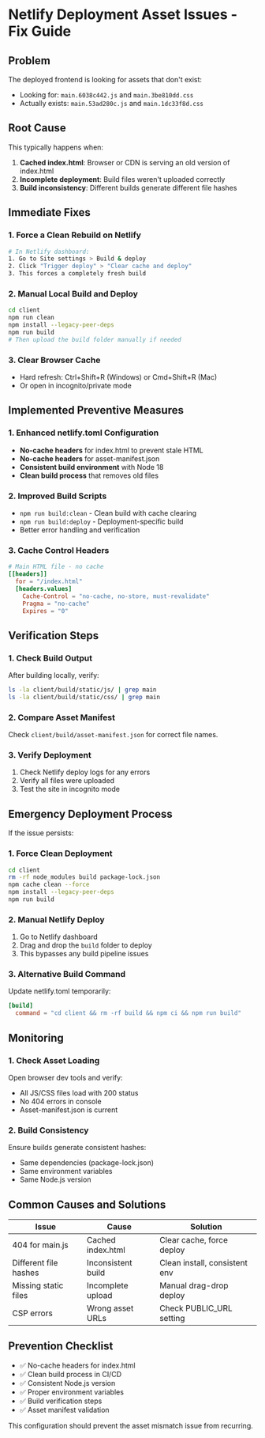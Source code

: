 # Netlify Deployment Asset Issues - Fix Guide

## Problem
The deployed frontend is looking for assets that don't exist:
- Looking for: `main.6038c442.js` and `main.3be810dd.css`
- Actually exists: `main.53ad280c.js` and `main.1dc33f8d.css`

## Root Cause
This typically happens when:
1. **Cached index.html**: Browser or CDN is serving an old version of index.html
2. **Incomplete deployment**: Build files weren't uploaded correctly
3. **Build inconsistency**: Different builds generate different file hashes

## Immediate Fixes

### 1. Force a Clean Rebuild on Netlify
```bash
# In Netlify dashboard:
1. Go to Site settings > Build & deploy
2. Click "Trigger deploy" > "Clear cache and deploy"
3. This forces a completely fresh build
```

### 2. Manual Local Build and Deploy
```bash
cd client
npm run clean
npm install --legacy-peer-deps
npm run build
# Then upload the build folder manually if needed
```

### 3. Clear Browser Cache
- Hard refresh: Ctrl+Shift+R (Windows) or Cmd+Shift+R (Mac)
- Or open in incognito/private mode

## Implemented Preventive Measures

### 1. Enhanced netlify.toml Configuration
- **No-cache headers** for index.html to prevent stale HTML
- **No-cache headers** for asset-manifest.json
- **Consistent build environment** with Node 18
- **Clean build process** that removes old files

### 2. Improved Build Scripts
- `npm run build:clean` - Clean build with cache clearing
- `npm run build:deploy` - Deployment-specific build
- Better error handling and verification

### 3. Cache Control Headers
```toml
# Main HTML file - no cache
[[headers]]
  for = "/index.html"
  [headers.values]
    Cache-Control = "no-cache, no-store, must-revalidate"
    Pragma = "no-cache"
    Expires = "0"
```

## Verification Steps

### 1. Check Build Output
After building locally, verify:
```bash
ls -la client/build/static/js/ | grep main
ls -la client/build/static/css/ | grep main
```

### 2. Compare Asset Manifest
Check `client/build/asset-manifest.json` for correct file names.

### 3. Verify Deployment
1. Check Netlify deploy logs for any errors
2. Verify all files were uploaded
3. Test the site in incognito mode

## Emergency Deployment Process

If the issue persists:

### 1. Force Clean Deployment
```bash
cd client
rm -rf node_modules build package-lock.json
npm cache clean --force
npm install --legacy-peer-deps
npm run build
```

### 2. Manual Netlify Deploy
1. Go to Netlify dashboard
2. Drag and drop the `build` folder to deploy
3. This bypasses any build pipeline issues

### 3. Alternative Build Command
Update netlify.toml temporarily:
```toml
[build]
  command = "cd client && rm -rf build && npm ci && npm run build"
```

## Monitoring

### 1. Check Asset Loading
Open browser dev tools and verify:
- All JS/CSS files load with 200 status
- No 404 errors in console
- Asset-manifest.json is current

### 2. Build Consistency
Ensure builds generate consistent hashes:
- Same dependencies (package-lock.json)
- Same environment variables
- Same Node.js version

## Common Causes and Solutions

| Issue | Cause | Solution |
|-------|-------|----------|
| 404 for main.js | Cached index.html | Clear cache, force deploy |
| Different file hashes | Inconsistent build | Clean install, consistent env |
| Missing static files | Incomplete upload | Manual drag-drop deploy |
| CSP errors | Wrong asset URLs | Check PUBLIC_URL setting |

## Prevention Checklist

- ✅ No-cache headers for index.html
- ✅ Clean build process in CI/CD
- ✅ Consistent Node.js version
- ✅ Proper environment variables
- ✅ Build verification steps
- ✅ Asset manifest validation

This configuration should prevent the asset mismatch issue from recurring.

